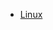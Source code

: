 
<div>
  <ul style="display:inline-block; vertical-align:top; margin-right:2em;">
    <li><a href="./linux/tutorials">Linux</a></li>
  </ul>
</div>